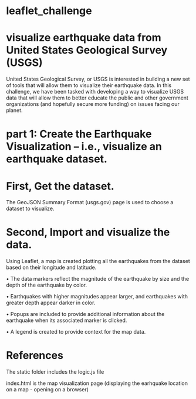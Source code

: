 # leaflet_challenge

# visualize earthquake data from United States Geological Survey (USGS)

United States Geological Survey, or USGS is interested in building a new set of tools that will allow them to visualize their earthquake data. In this challenge, we have been tasked with developing a way to visualize USGS data that will allow them to better educate the public and other government organizations (and hopefully secure more funding) on issues facing our planet.

# part 1: Create the Earthquake Visualization – i.e., visualize an earthquake dataset. 

# First, Get the dataset. 

The GeoJSON Summary Format (usgs.gov) page is used to choose a dataset to visualize.

# Second, Import and visualize the data.

Using Leaflet, a map is created plotting all the earthquakes from the dataset based on their longitude and latitude.

•	The data markers reflect the magnitude of the earthquake by size and the depth of the earthquake by color.

•	Earthquakes with higher magnitudes appear larger, and earthquakes with greater depth appear darker in color.

•	Popups are included to provide additional information about the earthquake when its associated marker is clicked.

•	A legend is created to provide context for the map data.

# References 

The static folder includes the logic.js file

index.html is the map visualization page (displaying the earhquake location on a map - opening on a browser)
